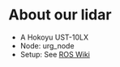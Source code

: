# About our lidar
* A Hokoyu UST-10LX
* Node: urg_node
* Setup: See [ROS Wiki](http://wiki.ros.org/urg_node)
